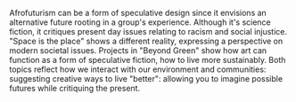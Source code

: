 Afrofuturism can be a form of speculative design since it envisions an alternative future rooting in a group's experience. Although it's science fiction, it critiques present day issues relating to racism and social injustice. "Space is the place" shows a different reality, expressing a perspective on modern societal issues.
Projects in "Beyond Green" show how art can function as a form of speculative fiction, how to live more sustainably. 
Both topics reflect how we interact with our environment and communities: suggesting creative ways to live "better": allowing you to imagine possible futures while critiquing the present. 
